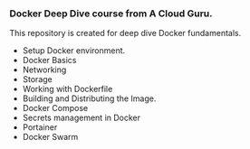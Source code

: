 ### Docker Deep Dive course from A Cloud Guru.

This repository is created for deep dive Docker fundamentals.
- Setup Docker environment.
- Docker Basics
- Networking
- Storage
- Working with Dockerfile
- Building and Distributing the Image.
- Docker Compose
- Secrets management in Docker
- Portainer
- Docker Swarm

